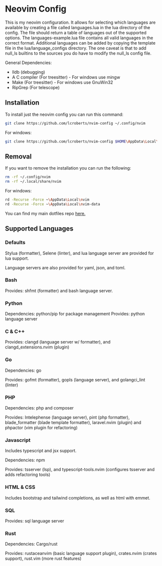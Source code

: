 # Neovim Config

This is my neovim configuration. It allows for selecting which languages are
available by creating a file called languages.lua in the lua directory of the
config. The file should return a table of languages out of the supported
options. The languages-example.lua file contains all valid languages in the
correct format. Additional languages can be added by copying the template file
in the lua/language\_configs directory. The one caveat is that to add null\_ls
builtins to the sources you do have to modify the null\_ls config file.


General Dependencies:
- lldb (debugging)
- A C compiler (For treesitter) - For windows use mingw
- Make (For treesitter) - For windows use GnuWin32
- RipGrep (For telescope)

## Installation 

To install just the neovim config you can run this command:

```bash
git clone https://github.com/lcroberts/nvim-config ~/.config/nvim
```

For windows:

```bash
git clone https://github.com/lcroberts/nvim-config $HOME\AppData\Local\nvim
```

## Removal

If you want to remove the installation you can run the following:

```bash
rm -rf ~/.config/nvim
rm -rf ~/.local/share/nvim
```

For windows:

```Bash
rd -Recurse -Force ~\AppData\Local\nvim
rd -Recurse -Force ~\AppData\Local\nvim-data
```

You can find my main dotfiles repo [here.](https://github.com/lcroberts/dotfiles)

## Supported Languages

### Defaults

Stylua (formatter), Selene (linter), and lua language server are provided for lua support.

Language servers are also provided for yaml, json, and toml.

### Bash

Provides: shfmt (formatter) and bash language server.

### Python

Dependencies: python/pip for package management
Provides: python language server


### C & C++

Provides: clangd (language server w/ formatter), and clangd\_extensions.nvim (plugin)

### Go

Dependencies: go

Provides: gofmt (formatter), gopls (language server), and golangci\_lint (linter)

### PHP

Dependencies: php and composer

Provides: Intelephense (language server), pint (php formatter), blade\_formatter (blade template formatter), laravel.nvim (plugin) and phpactor (vim plugin for refactoring)

### Javascript

Includes typescript and jsx support.

Dependencies: npm

Provides: tsserver (lsp), and typescript-tools.nvim (configures tsserver and adds refactoring tools)

### HTML & CSS

Includes bootstrap and tailwind completions, as well as html with emmet.

### SQL

Provides: sql language server

### Rust

Dependencies: Cargo/rust

Provides: rustaceanvim (basic language support plugin), crates.nvim (crates support), rust.vim (more rust features)
